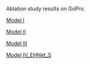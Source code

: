 Ablation study results on GoPro.

[Model I](https://drive.google.com/file/d/1VjsH4pPHNfhJB_tQ-Bv8h0U5FD68mnwD/view?usp=drive_link)

[Model II](https://drive.google.com/file/d/1povx3H-ZIYC3NM0oITeLeZ4NH6NY6zK5/view?usp=drive_link)

[Model III](https://drive.google.com/file/d/1VNYkALg7VKiCSYS9YZ8XPobAWWKXmBER/view?usp=drive_link)

[Model IV_EHNet_S](https://drive.google.com/file/d/1IxF9cvQLFe1TcdHePj4OSWW11_pxLlU3/view?usp=drive_link)
